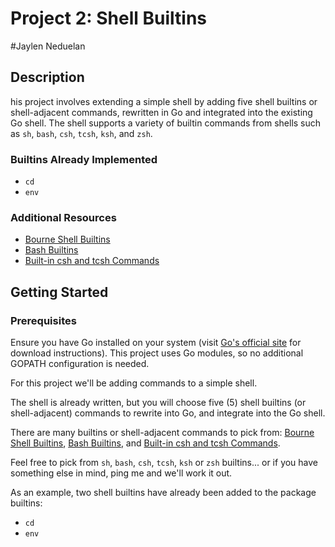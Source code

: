 # Project 2: Shell Builtins

#Jaylen Neduelan
## Description

his project involves extending a simple shell by adding five shell builtins or shell-adjacent commands, rewritten in Go and integrated into the existing Go shell. The shell supports a variety of builtin commands from shells such as `sh`, `bash`, `csh`, `tcsh`, `ksh`, and `zsh`.

### Builtins Already Implemented
- `cd`
- `env`

### Additional Resources
- [Bourne Shell Builtins](https://www.gnu.org/software/bash/manual/html_node/Bourne-Shell-Builtins.html)
- [Bash Builtins](https://www.gnu.org/software/bash/manual/html_node/Bash-Builtins.html)
- [Built-in csh and tcsh Commands](https://docstore.mik.ua/orelly/linux/lnut/ch08_09.htm)

## Getting Started

### Prerequisites
Ensure you have Go installed on your system (visit [Go's official site](https://golang.org/dl/) for download instructions). This project uses Go modules, so no additional GOPATH configuration is needed.


For this project we'll be adding commands to a simple shell. 

The shell is already written, but you will choose five (5) shell builtins (or shell-adjacent) commands to rewrite into Go, and integrate into the Go shell.

There are many builtins or shell-adjacent commands to pick from: 
[Bourne Shell Builtins](https://www.gnu.org/software/bash/manual/html_node/Bourne-Shell-Builtins.html), 
[Bash Builtins](https://www.gnu.org/software/bash/manual/html_node/Bash-Builtins.html,), and 
[Built-in csh and tcsh Commands](https://docstore.mik.ua/orelly/linux/lnut/ch08_09.htm).

Feel free to pick from `sh`, `bash`, `csh`, `tcsh`, `ksh` or `zsh` builtins... or if you have something else in mind, ping me and we'll work it out.

As an example, two shell builtins have already been added to the package builtins:

- `cd`
- `env`


